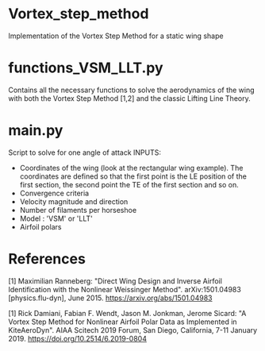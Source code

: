 # Vortex_step_method
Implementation of the Vortex Step Method for a static wing shape

# functions_VSM_LLT.py

Contains all the necessary functions to solve the aerodynamics of the wing with both the Vortex Step Method [1,2] and the classic Lifting Line Theory.

# main.py

Script to solve for one angle of attack
INPUTS:
- Coordinates of the wing (look at the rectangular wing example). 
The coordinates are defined so that the first point is the LE position of the first section, the second point the TE of the first section and so on. 
- Convergence criteria
- Velocity magnitude and direction
- Number of filaments per horseshoe
- Model : 'VSM' or 'LLT'
- Airfoil polars

# References

[1] Maximilian Ranneberg: "Direct Wing Design and Inverse Airfoil Identification with the Nonlinear Weissinger Method". arXiv:1501.04983 [physics.flu-dyn], June 2015. https://arxiv.org/abs/1501.04983

[1] Rick Damiani, Fabian F. Wendt, Jason M. Jonkman, Jerome Sicard: "A Vortex Step Method for Nonlinear Airfoil Polar Data as Implemented in KiteAeroDyn". AIAA Scitech 2019 Forum, San Diego, California, 7-11 January 2019. https://doi.org/10.2514/6.2019-0804
